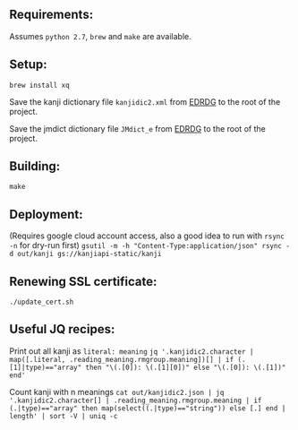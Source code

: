 ## Requirements:
Assumes `python 2.7`, `brew` and `make` are available.

## Setup:
`brew install xq`

Save the kanji dictionary file `kanjidic2.xml` from [EDRDG](http://www.edrdg.org/wiki/index.php/KANJIDIC_Project) to the root of the project.

Save the jmdict dictionary file `JMdict_e` from [EDRDG](http://www.edrdg.org/wiki/index.php/JMdict-EDICT_Dictionary_Project) to the root of the project.

## Building:
`make`

## Deployment:
(Requires google cloud account access, also a good idea to run with `rsync -n` for dry-run first)
`gsutil -m -h "Content-Type:application/json" rsync -d out/kanji gs://kanjiapi-static/kanji`

## Renewing SSL certificate:
`./update_cert.sh`

## Useful JQ recipes:

Print out all kanji as `literal: meaning`
`jq '.kanjidic2.character | map([.literal, .reading_meaning.rmgroup.meaning])[] | if (.[1]|type)=="array" then "\(.[0]): \(.[1][0])" else "\(.[0]): \(.[1])" end'`

Count kanji with n meanings
`cat out/kanjidic2.json | jq '.kanjidic2.character[] | .reading_meaning.rmgroup.meaning | if (.|type)=="array" then map(select((.|type)=="string")) else [.] end | length' | sort -V | uniq -c`
